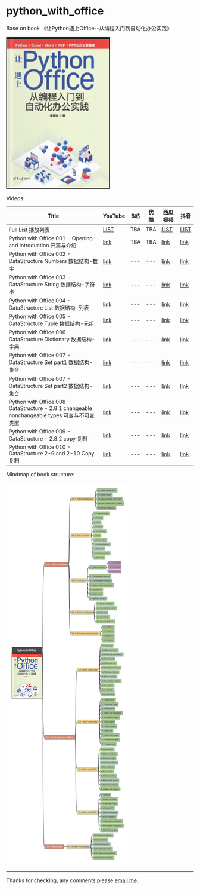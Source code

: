 # python_with_office

Base on book 《让Python遇上Office--从编程入门到自动化办公实践》

![book cover](/img/book_cover_python-with-office.png)

Videos:

| Title | YouTube| B站 | 优酷 | 西瓜视频 | 抖音 |
| --- | --- | --- | --- | --- | --- |
| Full List 播放列表 | [LIST](https://www.youtube.com/playlist?list=PL6DEHvciXKeV6tgqhNG9tS9_tWktoocvA) | TBA | TBA | [LIST](https://www.ixigua.com/7300628369392353855?&&id=7300629068884476455) | [LIST](https://www.douyin.com/collection/7300632545580812323/1) |
| Python with Office 001 - Opening and Introduction 开篇与介绍 | [link](https://youtu.be/rK8JmFKQRAI) | TBA | TBA | [link](https://www.ixigua.com/7300629068884476455?logTag=ca2a4b6b77c35f0285e2) | [link](https://www.douyin.com/video/7300628297170357542) |
| Python with Office 002 - DataStructure Numbers 数据结构-数字 | [link](https://youtu.be/g5BTWAgKYYM) | --- | --- | [link](https://www.ixigua.com/7300744546135048704?logTag=085f92f85b98ecf4f5a3) | [link](https://www.douyin.com/video/7300744305839263002) |
| Python with Office 003 - DataStructure String 数据结构-字符串 | [link](https://youtu.be/P11qd5hfI1c) | --- | --- | [link](https://www.ixigua.com/7300747003816837647?logTag=ebc0dd1628bc538605f0) | [link](https://www.douyin.com/video/7300746752020335899) |
| Python with Office 004 - DataStructure List 数据结构-列表 | [link](https://youtu.be/_h54IpY4jYw) | --- | --- | [link](https://www.ixigua.com/7300767759909487119?logTag=ccac9756a24ea4dfc180) | [link](https://www.douyin.com/video/7300767709959081279) |
| Python with Office 005 - DataStructure Tuple 数据结构-元组 | [link](https://youtu.be/0Sb3I7gwPeg) | --- | --- | [link](https://www.ixigua.com/7300952054544597542?logTag=2ba5d4857dd7ac2e444b) | [link](https://www.douyin.com/video/7300951913833434379) |
| Python with Office 006 - DataStructure Dictionary 数据结构-字典 | [link](https://youtu.be/HUREJeknCpE) | --- | --- | [link](https://www.ixigua.com/7301145648093626891?logTag=b5ea97b3e488d0df4a1f) | [link](https://www.douyin.com/video/7301145577998306571) |
| Python with Office 007 - DataStructure Set part1 数据结构-集合 | [link](https://youtu.be/hUqhb5CI0Z8) | --- | --- | [link](https://www.ixigua.com/7301491344604987941?logTag=4d3c1a648ef224d5f585) | [link](https://www.douyin.com/video/7301491124869401883) |
| Python with Office 007 - DataStructure Set part2 数据结构-集合 | [link](https://youtu.be/6jthB_oJ678) | --- | --- | [link](https://www.ixigua.com/7301501194361864742?logTag=1cd4fe0d8069e3970b87) | [link](https://www.douyin.com/video/7301501007136034098) |
| Python with Office 008 - DataStructure - 2.8.1 changeable nonchangeable types 可变与不可变类型 | [link](https://youtu.be/PAuwurglHt4) | --- | --- | [link](https://www.ixigua.com/7301849708115264063?logTag=815bb05b445f677e1b04) | [link](https://www.douyin.com/video/7301849543748898067) |
| Python with Office 009 - DataStructure - 2.8.2 copy 复制 | [link](https://youtu.be/DayYyIgL-Yg) | --- | --- | [link](https://www.ixigua.com/7302079030088434216?logTag=896f5b4ec7520fc6de63) | [link](https://www.douyin.com/video/7302078819177876748) |
| Python with Office 010 - DataStructure 2-9 and 2-10 Copy 复制 | [link](https://youtu.be/p78gQ63WRyU) | --- | --- | [link](https://www.ixigua.com/7302234775589716507?logTag=d9b7f6069c8108ccdd4e) | [link](https://www.douyin.com/video/7302234629153541427) |

Mindmap of book structure:

![bookstructure](img/Python_in_Office.jpg)

---

Thanks for checking, any comments please [email me](mailto:xiaoqizhao@outlook.com).

